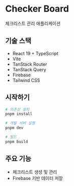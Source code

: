 # Checker Board

체크리스트 관리 애플리케이션

## 기술 스택

- React 19 + TypeScript
- Vite
- TanStack Router
- TanStack Query
- Firebase
- Tailwind CSS

## 시작하기

```bash
# 의존성 설치
pnpm install

# 개발 서버 실행
pnpm dev

# 빌드
pnpm build
```

## 주요 기능

- 체크리스트 생성 및 관리
- Firebase 기반 데이터 저장


